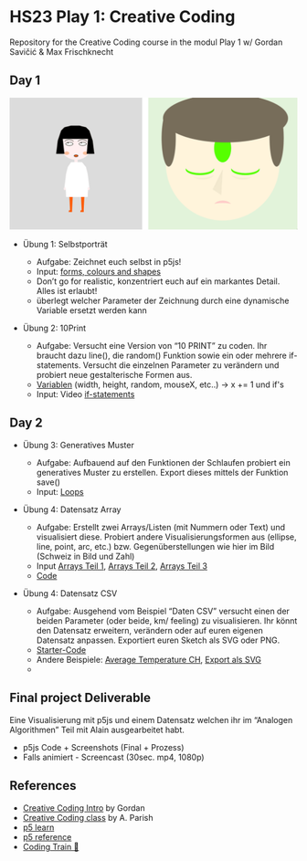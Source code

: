 # HS23 Play 1: Creative Coding

Repository for the Creative Coding course in the modul Play 1 w/ Gordan Savičić & Max Frischknecht

## Day 1

![Selbstporträt](img/selfportrait.png)

- Übung 1: Selbstporträt
  - Aufgabe: Zeichnet euch selbst in p5js!
  - Input: [forms, colours and shapes](https://www.youtube.com/watch?v=c3TeLi6Ns1E&list=PLRqwX-V7Uu6Zy51Q-x9tMWIv9cueOFTFA&t=0s)
  - Don’t go for realistic, konzentriert euch auf ein markantes Detail. Alles ist erlaubt!
  - überlegt welcher Parameter der Zeichnung durch eine dynamische Variable ersetzt werden kann

- Übung 2: 10Print
  - Aufgabe: Versucht eine Version von “10 PRINT” zu coden. Ihr braucht dazu line(), die random() Funktion sowie ein oder mehrere if-statements. Versucht die einzelnen Parameter zu verändern und probiert neue gestalterische Formen aus.
  - [Variablen](https://github.com/fleshgordo/LaboCreativeCoding/blob/main/02_variables.md) (width, height, random, mouseX, etc..) -> x += 1 und if's
  - Input: Video [if-statements](https://tube.switch.ch/videos/8c793d97)

## Day 2

- Übung 3: Generatives Muster
  - Aufgabe: Aufbauend auf den Funktionen der Schlaufen probiert ein generatives Muster zu erstellen. Export dieses mittels der Funktion save()
  - Input: [Loops](https://www.youtube.com/watch?v=cnRD9o6odjk)

- Übung 4: Datensatz Array
  - Aufgabe: Erstellt zwei Arrays/Listen (mit Nummern oder Text) und visualisiert diese. Probiert andere Visualisierungsformen aus (ellipse, line, point, arc, etc.) bzw. Gegenüberstellungen wie hier im Bild (Schweiz in Bild und Zahl)
  - Input [Arrays Teil 1](https://tube.switch.ch/videos/52a76917), [Arrays Teil 2](https://tube.switch.ch/videos/f3d6bdb1), [Arrays Teil 3](https://tube.switch.ch/videos/dfebe960)
  - [Code](XXX)

- Übung 4: Datensatz CSV
  - Aufgabe: Ausgehend vom Beispiel “Daten CSV” versucht einen der beiden Parameter (oder beide, km/ feeling) zu visualisieren. Ihr könnt den Datensatz erweitern, verändern oder auf euren eigenen Datensatz anpassen. Exportiert euren Sketch als SVG oder PNG.
  - [Starter-Code](https://editor.p5js.org/ritzdank/sketches/wd1YuitBP)
  - Andere Beispiele: [Average Temperature CH](https://editor.p5js.org/ritzdank/sketches/gshTXPNA9), [Export als SVG](https://editor.p5js.org/ritzdank/sketches/Qs7CHQnJV)
  - 


## Final project Deliverable

Eine Visualisierung mit p5js und einem Datensatz welchen ihr im “Analogen Algorithmen” Teil mit Alain ausgearbeitet habt.
- p5js Code + Screenshots (Final + Prozess)
- Falls animiert - Screencast (30sec. mp4, 1080p)

## References

- [Creative Coding Intro](https://github.com/fleshgordo/LaboCreativeCoding) by Gordan 
- [Creative Coding class](https://creative-coding.decontextualize.com/) by A. Parish 
- [p5 learn](https://p5js.org/learn/)
- [p5 reference](https://p5js.org/reference/)
- [Coding Train 🚂](https://www.youtube.com/channel/UCvjgXvBlbQiydffZU7m1_aw)